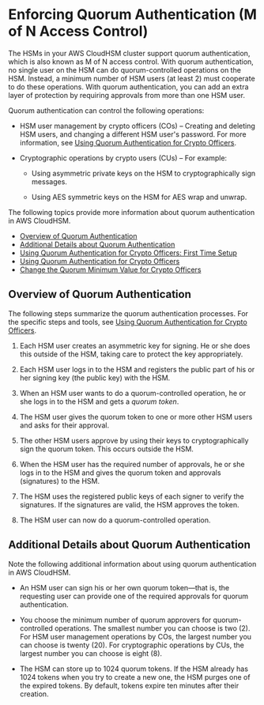 # Enforcing Quorum Authentication \(M of N Access Control\)<a name="quorum-authentication"></a>

The HSMs in your AWS CloudHSM cluster support quorum authentication, which is also known as M of N access control\. With quorum authentication, no single user on the HSM can do quorum\-controlled operations on the HSM\. Instead, a minimum number of HSM users \(at least 2\) must cooperate to do these operations\. With quorum authentication, you can add an extra layer of protection by requiring approvals from more than one HSM user\.

Quorum authentication can control the following operations:

+ HSM user management by crypto officers \(COs\) – Creating and deleting HSM users, and changing a different HSM user's password\. For more information, see [Using Quorum Authentication for Crypto Officers](quorum-authentication-crypto-officers.md)\.

+ Cryptographic operations by crypto users \(CUs\) – For example:

  + Using asymmetric private keys on the HSM to cryptographically sign messages\.

  + Using AES symmetric keys on the HSM for AES wrap and unwrap\.

The following topics provide more information about quorum authentication in AWS CloudHSM\.


+ [Overview of Quorum Authentication](#quorum-authentication-overview)
+ [Additional Details about Quorum Authentication](#quorum-authentication-details)
+ [Using Quorum Authentication for Crypto Officers: First Time Setup](quorum-authentication-crypto-officers-first-time-setup.md)
+ [Using Quorum Authentication for Crypto Officers](quorum-authentication-crypto-officers.md)
+ [Change the Quorum Minimum Value for Crypto Officers](quorum-authentication-crypto-officers-change-minimum-value.md)

## Overview of Quorum Authentication<a name="quorum-authentication-overview"></a>

The following steps summarize the quorum authentication processes\. For the specific steps and tools, see [Using Quorum Authentication for Crypto Officers](quorum-authentication-crypto-officers.md)\.

1. Each HSM user creates an asymmetric key for signing\. He or she does this outside of the HSM, taking care to protect the key appropriately\.

1. Each HSM user logs in to the HSM and registers the public part of his or her signing key \(the public key\) with the HSM\.

1. When an HSM user wants to do a quorum\-controlled operation, he or she logs in to the HSM and gets a *quorum token*\.

1. The HSM user gives the quorum token to one or more other HSM users and asks for their approval\.

1. The other HSM users approve by using their keys to cryptographically sign the quorum token\. This occurs outside the HSM\.

1. When the HSM user has the required number of approvals, he or she logs in to the HSM and gives the quorum token and approvals \(signatures\) to the HSM\.

1. The HSM uses the registered public keys of each signer to verify the signatures\. If the signatures are valid, the HSM approves the token\.

1. The HSM user can now do a quorum\-controlled operation\.

## Additional Details about Quorum Authentication<a name="quorum-authentication-details"></a>

Note the following additional information about using quorum authentication in AWS CloudHSM\.

+ An HSM user can sign his or her own quorum token—that is, the requesting user can provide one of the required approvals for quorum authentication\.

+ You choose the minimum number of quorum approvers for quorum\-controlled operations\. The smallest number you can choose is two \(2\)\. For HSM user management operations by COs, the largest number you can choose is twenty \(20\)\. For cryptographic operations by CUs, the largest number you can choose is eight \(8\)\.

+ The HSM can store up to 1024 quorum tokens\. If the HSM already has 1024 tokens when you try to create a new one, the HSM purges one of the expired tokens\. By default, tokens expire ten minutes after their creation\.